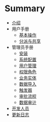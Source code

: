 # Summary

* [介绍](index.md)
* 用户手册
    * [基本操作](manual/basic.md)
    * [分派与共享](manual/shares.md)
* 管理员手册
    * [安装](admin/install.md)
    * [系统配置](admin/systems.md)
    * [用户管理](admin/users.md)
    * [权限角色](admin/privileges.md)
    * [业务实体](admin/meta-entity.md)
    * [数据导入](admin/data-import.md)
    * [触发器](admin/triggers.md)
    * [审批流程](admin/approval.md)
    * [数据审计](admin/auditing.md)
* [开发人员](dev/index.md)
* [更新日志](dev/changelog.md)

